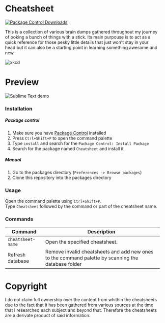 # Cheatsheet

[![Package Control Downloads](https://img.shields.io/packagecontrol/dt/Cheatsheet.svg?style=flat)](https://packagecontrol.io/packages/Cheatsheet)

This is a collection of various brain dumps gathered throughout my journey of poking a bunch of things with a stick. Its main purpouse is to act as a quick reference for those pesky little details that just won't stay in your head but it can also be a starting point in learning something awesome and new.

![xkcd](https://cloud.githubusercontent.com/assets/5860071/10386656/bd32dbc2-6e62-11e5-8658-2b0f268f0c8a.png)


# Preview

![Sublime Text demo](https://cloud.githubusercontent.com/assets/5860071/9787794/3904d4b8-57ce-11e5-96da-b0c34b2ce8a1.gif)


### Installation

##### Package control

1. Make sure you have [Package Control](https://packagecontrol.io/installation) installed
2. Press `Ctrl+Shift+P` to open the command palette
3. Type `install` and search for the `Package Control: Install Package`
4. Search for the package named `Cheatsheet` and install it

##### Manual

1. Go to the packages directory (`Preferences -> Browse packages`)
2. Clone this repository into the packages directory


### Usage

Open the command palette using `Ctrl+Shift+P`.  
Type `Cheatsheet` followed by the command or part of the cheatsheet name.


### Commands

| Command | Description
| --- | ---
| `cheatsheet-name` | Open the specified cheatsheet.
| Refresh database | Remove invalid cheatsheets and add new ones to the command palette by scanning the database folder


# Copyright

I do not claim full ownership over the content from whithin the cheatsheets due to the fact that it has been gathered from various sources at the time that I researched each subject and beyond that. Therefore the cheatsheets are a derivate product of said information.
